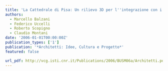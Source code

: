 ```yaml
---
title: 'La Cattedrale di Pisa: Un rilievo 3D per l''integrazione con i sistemi informativi di documentazione storica e di restauro'
authors:
  - Marcello Balzani
  - Federico Uccelli
  - Roberto Scopigno
  - Claudio Montani
date: '2006-01-01T00:00:00Z'
publication_types: ['1']
publication: '*Architetti: Idee, Cultura e Progetto*'
featured: false

url_pdf: http://vcg.isti.cnr.it/Publications/2006/BUSM06a/Architetti.pdf
---
```

